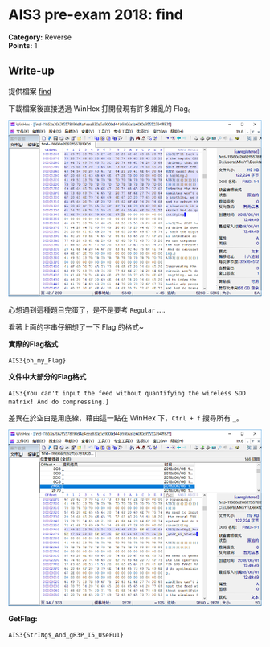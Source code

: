 # AIS3 pre-exam 2018: find

**Category:** Reverse  
**Points:** 1  

## Write-up

提供檔案 [find](find-11660a2662f5578190d4a4eea830a5d9000d44b9366a1b60f0c95550294ff825)  

下載檔案後直接透過 WinHex 打開發現有許多雜亂的 Flag。

![Hex](Hex.png)

心想遇到這種題目完蛋了，是不是要考 `Regular` ....

看著上面的字串仔細想了一下 Flag 的格式~

**實際的Flag格式**

`AIS3{oh_my_Flag}`

**文件中大部分的Flag格式**

`AIS3{You can't input the feed without quantifying the wireless SDD matrix! And do compressing.}`

差異在於空白是用底線，藉由這一點在 WinHex 下，`Ctrl + f` 搜尋所有 `_`。

![flag](flag.png)

**GetFlag:**

`AIS3{StrINg$_And_gR3P_I5_U$eFu1}`